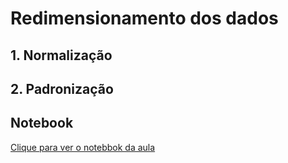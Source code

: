 # Redimensionamento dos dados

## 1. Normalização

## 2. Padronização

## Notebook
[Clique para ver o notebbok da aula]()
 
